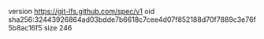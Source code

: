 version https://git-lfs.github.com/spec/v1
oid sha256:32443926864ad03bdde7b6618c7cee4d07f852188d70f7889c3e76f5b8ac16f5
size 246
